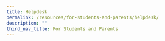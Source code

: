 ```yaml
---
title: Helpdesk
permalink: /resources/for-students-and-parents/helpdesk/
description: ""
third_nav_title: For Students and Parents
---
```


